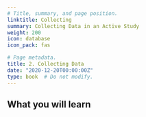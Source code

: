 ```yaml
---
# Title, summary, and page position.
linktitle: Collecting
summary: Collecting Data in an Active Study
weight: 200
icon: database
icon_pack: fas

# Page metadata.
title: 2. Collecting Data
date: "2020-12-20T00:00:00Z"
type: book  # Do not modify.
---
```


## What you will learn